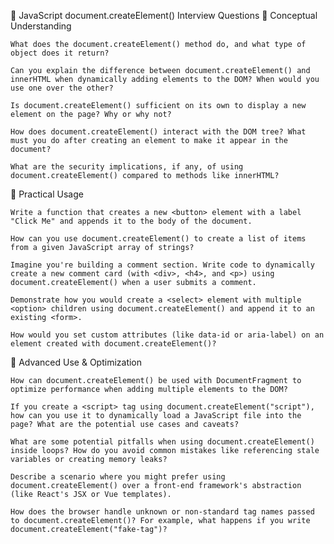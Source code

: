 🔧 JavaScript document.createElement() Interview Questions
📘 Conceptual Understanding

    What does the document.createElement() method do, and what type of object does it return?

    Can you explain the difference between document.createElement() and innerHTML when dynamically adding elements to the DOM? When would you use one over the other?

    Is document.createElement() sufficient on its own to display a new element on the page? Why or why not?

    How does document.createElement() interact with the DOM tree? What must you do after creating an element to make it appear in the document?

    What are the security implications, if any, of using document.createElement() compared to methods like innerHTML?

🔨 Practical Usage

    Write a function that creates a new <button> element with a label "Click Me" and appends it to the body of the document.

    How can you use document.createElement() to create a list of items from a given JavaScript array of strings?

    Imagine you're building a comment section. Write code to dynamically create a new comment card (with <div>, <h4>, and <p>) using document.createElement() when a user submits a comment.

    Demonstrate how you would create a <select> element with multiple <option> children using document.createElement() and append it to an existing <form>.

    How would you set custom attributes (like data-id or aria-label) on an element created with document.createElement()?

🧠 Advanced Use & Optimization

    How can document.createElement() be used with DocumentFragment to optimize performance when adding multiple elements to the DOM?

    If you create a <script> tag using document.createElement("script"), how can you use it to dynamically load a JavaScript file into the page? What are the potential use cases and caveats?

    What are some potential pitfalls when using document.createElement() inside loops? How do you avoid common mistakes like referencing stale variables or creating memory leaks?

    Describe a scenario where you might prefer using document.createElement() over a front-end framework's abstraction (like React's JSX or Vue templates).

    How does the browser handle unknown or non-standard tag names passed to document.createElement()? For example, what happens if you write document.createElement("fake-tag")?
